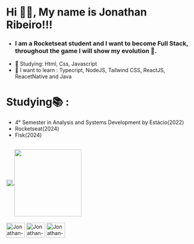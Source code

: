 <h1>Hi 👋🏼, My name is Jonathan Ribeiro!!!</h1>

   - <h3>I am a Rocketseat student and I want to become Full Stack, throughout the game I will show my evolution 🚀.</h3>
   - 🌱 Studying: Html, Css, Javascript
   - 📜 I want to learn : Typecript, NodeJS, Tailwind CSS, ReactJS, ReacetNative and Java
  ##
  <h1>Studying📚 :</h1>
   
  - 4° Semester in Analysis and Systems Development by Estácio(2022)
  - Rocketseat(2024)
  - Fisk(2024)
  ##

 <a href="https://github.com/JonathanRibeiro239">
  <img height=18 align="center" src="https://github-readme-stats.vercel.app/api?username=JonathanRibeiro239" />
</a>
<a href="https://github.com/JonathanRibeiro239">
  <img height=180 align="center" src="https://github-readme-stats.vercel.app/api/top-langs?username=JonathanRibeiro239&layout=compact&langs_count=8&card_width=320" />
</a>
  
  <div style="display: inline_block"><br>
       <img align="center" alt="Jonathan-Ribeiro" height="40" width="50" src="https://cdn.jsdelivr.net/gh/devicons/devicon@latest/icons/html5/html5-original.svg" />
       <img align="center" alt="Jonathan-Ribeiro" height="40" width="50" src="https://cdn.jsdelivr.net/gh/devicons/devicon@latest/icons/css3/css3-original.svg" />
       <img  align="center" alt="Jonathan-Ribeiro" height="40" width="50" src="https://cdn.jsdelivr.net/gh/devicons/devicon@latest/icons/javascript/javascript-original.svg" />
  </div>
          
          
              
          
          


